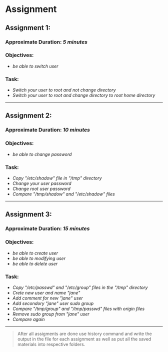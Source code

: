 # Assignment

## Assignment 1:
### Approximate Duration: _5 minutes_
### Objectives: 
* _be able to switch user_ 

### Task:

* _Switch your user to root and not change directory_
* _Switch your user to root and change directory to root home directory_

---
## Assignment 2:
### Approximate Duration: _10 minutes_
### Objectives: 
* _be able to change password_

### Task:

* _Copy "/etc/shadow" file in "/tmp" directory_
* _Change your user password_
* _Change root user password_
* _Compare "/tmp/shadow" and "/etc/shadow" files_

---

## Assignment 3:
### Approximate Duration: _15 minutes_
### Objectives: 
* _be able to create user_
* _be able to modifying user_
* _be able to delete user_

### Task:

* _Copy "/etc/passwd" and "/etc/group" files in the "/tmp" directory_
* _Crete new user and name "jane"_
* _Add comment for new "jane" user_
* _Add secondory "jane" user sudo group_
* _Compare "/tmp/group" and "/tmp/passwd" files with origin files_
* _Remove sudo group from "jane" user_
* _Compare again_

---

> After all assigments are done use history command and write the output in the file for each assignment as well as put all the saved materials into respective folders.
